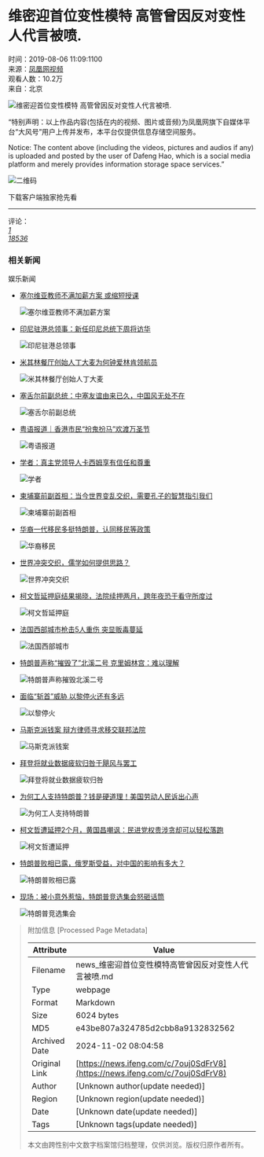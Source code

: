 # 维密迎首位变性模特 高管曾因反对变性人代言被喷.

时间：2019-08-06 11:09:1100  
来源：[凤凰网视频](http://v.ifeng.com/#_v_mininav_logo_pc)  
观看人数：10.2万  
来自：北京  

![维密迎首位变性模特 高管曾因反对变性人代言被喷.](https://d.ifengimg.com/w72_h40/img1.ugc.ifeng.com/newugc/20190806/10/wemedia/7e0d039d0cf8065b16e12ec9465be58dece69ebd_size459_w640_h360.png)

“特别声明：以上作品内容(包括在内的视频、图片或音频)为凤凰网旗下自媒体平台“大风号”用户上传并发布，本平台仅提供信息存储空间服务。

Notice: The content above (including the videos, pictures and audios if any) is uploaded and posted by the user of Dafeng Hao, which is a social media platform and merely provides information storage space services.”

![二维码](//qrcode.ifeng.com/2024/11/02/c74b15ac1af9cd53c941c1db915c4e46.png)

下载客户端独家抢先看

---

评论：  
[_1_](javascript:; "评论")  
[_18536_](javascript:;)

### 相关新闻

娱乐新闻

- [塞尔维亚教师不满加薪方案 或缩短授课](https://news.ifeng.com/c/8eAsfFnzNPB)
  
  ![塞尔维亚教师不满加薪方案](https://d.ifengimg.com/w72_h40/x0.ifengimg.com/ucms/2024_44/0B74D938A00681A7C34D05389D2B4D8200B61082_size128_w1920_h1080.jpg)

- [印尼驻港总领事：新任印尼总统下周将访华](https://news.ifeng.com/c/8e9yfSoJHQZ)
  
  ![印尼驻港总领事](https://d.ifengimg.com/w72_h40/x0.ifengimg.com/ucms/2024_44/942E4021FD19DB3E2F0102758A7DB88BF27D1026_size29_w958_h539.webp)

- [米其林餐厅创始人丁大麦为何钟爱林肯领航员](https://news.ifeng.com/c/8e6nyZonDUx)

  ![米其林餐厅创始人丁大麦](https://d.ifengimg.com/w72_h40/x0.ifengimg.com/ucms/2024_44/360A4EACB740D21E4A111A94557E655ABA15D612_size17_w345_h172.jpg)

- [塞舌尔前副总统：中塞友谊由来已久，中国风无处不在](https://news.ifeng.com/c/8e9j8EmYX5d)

  ![塞舌尔前副总统](https://d.ifengimg.com/w72_h40/x0.ifengimg.com/ucms/2024_44/7FBE028BFA22A0C08B1A5FF3572453AD62F7990B_size208_w1280_h720.jpg)

- [粤语报道｜香港市民“扮鬼扮马”欢渡万圣节](https://news.ifeng.com/c/8e8XApcZSFd)
  
  ![粤语报道](https://d.ifengimg.com/w72_h40/x0.ifengimg.com/ucms/2024_44/DE85167EB2EC6E05E3403460CAB550F0B52C7AEB_size1505_w1280_h720.png)

- [学者：真主党领导人卡西姆享有信任和尊重](https://news.ifeng.com/c/8eBA65GDVnn)

  ![学者](https://d.ifengimg.com/w72_h40/x0.ifengimg.com/ucms/2024_44/4014E6C3A178C955AD4A5D6C002F1929CF865E42_size118_w1920_h1080.jpg)

- [柬埔寨前副首相：当今世界变乱交织，需要孔子的智慧指引我们](https://news.ifeng.com/c/8e9LuR73dEh)

  ![柬埔寨前副首相](https://d.ifengimg.com/w72_h40/x0.ifengimg.com/ucms/2024_44/ED2C28714447D7FE3B6C0B9B2C33D28F7F2D62BD_size24_w1079_h606.webp)

- [华裔一代移民多挺特朗普，认同移民等政策](https://news.ifeng.com/c/8eB8xZGzjlS)

  ![华裔移民](https://d.ifengimg.com/w72_h40/x0.ifengimg.com/ucms/2024_44/9F5CEC0F359E2EC4EC0F0266803ECC4E5EEB2504_size132_w975_h549.jpg)

- [世界冲突交织，儒学如何提供思路？](https://news.ifeng.com/c/8e9LYzK20c0)

  ![世界冲突交织](https://d.ifengimg.com/w72_h40/x0.ifengimg.com/ucms/2024_44/AA5F1387BB785FAB02CAA1C8A708FD71D26888E0_size198_w1278_h719.jpg)

- [柯文哲延押庭结果揭晓，法院续押两月，跨年夜恐于看守所度过](https://news.ifeng.com/c/8e9vcwIFXuj)

  ![柯文哲延押庭](https://d.ifengimg.com/w72_h40/x0.ifengimg.com/ucms/2024_44/4B9922CFDF58024C755F4874DFE6911F05EDFA3B_size58_w1280_h720.jpg)

- [法国西部城市枪击5人重伤 突显贩毒蔓延](https://news.ifeng.com/c/8eAtJezOF0W)

  ![法国西部城市](https://d.ifengimg.com/w72_h40/x0.ifengimg.com/ucms/2024_44/5B44EB588A52A8EFF47F23A0956E73A9E78DFADD_size121_w1920_h1080.jpg)

- [特朗普声称“摧毁了”北溪二号 克里姆林宫：难以理解](https://news.ifeng.com/c/8eBCWaJfahJ)

  ![特朗普声称摧毁北溪二号](https://d.ifengimg.com/w72_h40/x0.ifengimg.com/ucms/2024_44/3DA4F4ED8D5336560E1C2228621EE0749665D1E0_size348_w1920_h1080.jpg)

- [面临“斩首”威胁 以黎停火还有多远](https://news.ifeng.com/c/8eBNJqWGhzn)

  ![以黎停火](https://d.ifengimg.com/w72_h40/x0.ifengimg.com/ucms/2024_44/379B0C2195E8CFEAA13C4273E19BEC0153A0404B_size153_w1920_h1080.jpg)

- [马斯克派钱案 辩方律师寻求移交联邦法院](https://news.ifeng.com/c/8e9SKsTKL8i)

  ![马斯克派钱案](https://d.ifengimg.com/w72_h40/x0.ifengimg.com/ucms/2024_44/B76345545478B31E6F85F601533D9D49461CCEF7_size119_w1920_h1080.jpg)

- [拜登将就业数据疲软归咎于飓风与罢工](https://news.ifeng.com/c/8eBDyzx0dix)

  ![拜登将就业数据疲软归咎](https://d.ifengimg.com/w72_h40/x0.ifengimg.com/ucms/2024_44/533B5E9A8255361627B976542E9DBFF5CAD436D0_size109_w1920_h1080.jpg)

- [为何工人支持特朗普？钱是硬道理！美国劳动人民诉出心声](https://news.ifeng.com/c/8e8FWhRO7cR)

  ![为何工人支持特朗普](https://d.ifengimg.com/w72_h40/x0.ifengimg.com/ucms/2024_44/81440B8BF511ED7AA4CD4A77D27CCE5996BF3CEC_size68_w967_h544.jpg)

- [柯文哲遭延押2个月，黄国昌嘲讽：民进党权贵涉贪却可以轻松落跑](https://news.ifeng.com/c/8eBRJDdOPFX)

  ![柯文哲遭延押](https://d.ifengimg.com/w72_h40/x0.ifengimg.com/ucms/2024_44/D6556019CD210C40AED78307584D1201181F3970_size73_w1280_h720.jpg)

- [特朗普败相已露，俄罗斯受益，对中国的影响有多大？](https://news.ifeng.com/c/8e9x1FrkNsf)

  ![特朗普败相已露](https://d.ifengimg.com/w72_h40/x0.ifengimg.com/ucms/2024_44/78278E48367FFE7AE8464D374AFEA588A2EA6BCD_size94_w1280_h720.jpg)

- [现场：被小意外惹恼，特朗普竞选集会怒砸话筒](https://news.ifeng.com/c/8eBGJOXCn4X)

  ![特朗普竞选集会](https://d.ifengimg.com/w72_h40/x0.ifengimg.com/ucms/2024_44/037C4CA76C115890E262748898F57E1EAA222B9C_size73_w975_h549.jpg)

> 附加信息 [Processed Page Metadata]
>
> | Attribute       | Value                                  |
> |-----------------|----------------------------------------|
> | Filename        | news_维密迎首位变性模特高管曾因反对变性人代言被喷.md                             |
> | Type            | webpage                                 |
> | Format          | Markdown                               |
> | Size            | 6024 bytes                           |
> | MD5             | e43be807a324785d2cbb8a9132832562                                  |
> | Archived Date   | 2024-11-02 08:04:58                             |
> | Original Link   | [https://news.ifeng.com/c/7ouj0SdFrV8](https://news.ifeng.com/c/7ouj0SdFrV8)                         |
> | Author          | [Unknown author(update needed)]                              |
> | Region          | [Unknown region(update needed)]                              |
> | Date            | [Unknown date(update needed)]                                 |
> | Tags            | [Unknown tags(update needed)]                                 |
>
> 本文由跨性别中文数字档案馆归档整理，仅供浏览。版权归原作者所有。
>